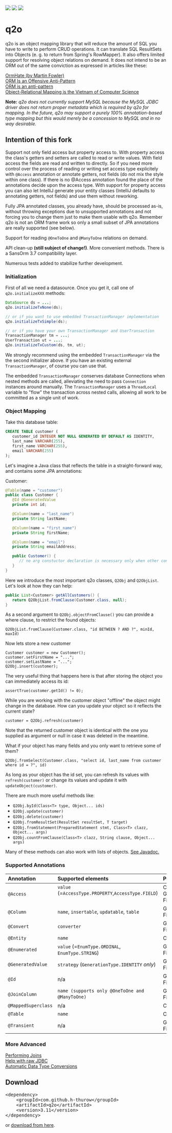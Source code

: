 [![][license img]][license]
[![][Maven Central img]][Maven Central]
[![][Javadocs img]][Javadocs]

# q2o

q2o is an object mapping library that will reduce the amount of SQL you have to write to perform CRUD operations. It can translate SQL ResultSets into Objects (e. g. to return from Spring's RowMapper). It also offers limited support for resolving object relations on demand. It does not intend to be an ORM out of the same conviction as expressed in articles like these:

[OrmHate (by Martin Fowler)](https://martinfowler.com/bliki/OrmHate.html)<br>
[ORM Is an Offensive Anti-Pattern](https://dzone.com/articles/orm-offensive-anti-pattern)<br>
[ORM is an anti-pattern](http://seldo.com/weblog/2011/08/11/orm_is_an_antipattern)<br>
[Object-Relational Mapping is the Vietnam of Computer Science](https://blog.codinghorror.com/object-relational-mapping-is-the-vietnam-of-computer-science/)

**Note:** *q2o does not currently support MySQL because the MySQL JDBC driver does not return proper metadata
which is required by q2o for mapping.  In the future, q2o may support a purely 100% annotation-based type
mapping but this would merely be a concession to MySQL and in no way desirable.*

## Intention of this fork

Support not only field access but property access to. With property access the class's getters and setters are called to read or write values. With field access the fields are read and written to directly. So if you need more control over the process of reading or writing set access type explicitely with `@Access` annotation or annotate getters, not fields (do not mix the style within one class). If there is no @Access annotation found the place of the annotations decide upon the access type. With support for property access you can also let IntelliJ generate your entity classes (IntelliJ defaults to annotating getters, not fields) and use them without reworking.

Fully JPA annotated classes, you already have, should be processed as-is, without throwing exceptions due to unsupported annotations and not forcing you to change them just to make them usable with q2o. Remember q2o is not an ORM frame work so only a small subset of JPA annotations are really supported (see below).

Support for reading `@OneToOne` and `@ManyToOne` relations on demand.

API clean-up **(still subject of change!)**. More convenient methods. There is a SansOrm 3.7 compatibility layer.

Numerous tests added to stabilize further development.

### Initialization

First of all we need a datasource. Once you get it, call one of ```q2o.initializeXXX``` methods:
```Java
DataSource ds = ...;
q2o.initializeTxNone(ds);

// or if you want to use embedded TransactionManager implementation
q2o.initializeTxSimple(ds);

// or if you have your own TransactionManager and UserTransaction
TransactionManager tm = ...;
UserTransaction ut = ...;
q2o.initializeTxCustom(ds, tm, ut);
```
We strongly recommend using the embedded ``TransactionManager`` via the the second initializer above.  If you have an existing external ``TransactionManager``, of course you can use that.

The embedded ``TransactionManager`` conserves database Connections when nested methods are called, alleviating the need to pass ``Connection`` instances around manually. The ``TransactionManager`` uses a ``ThreadLocal`` variable to "flow" the transaction across nested calls, allowing all work to be committed as a single unit of work.

### Object Mapping

Take this database table:
```SQL
CREATE TABLE customer (
   customer_id INTEGER NOT NULL GENERATED BY DEFAULT AS IDENTITY,
   last_name VARCHAR(255),
   first_name VARCHAR(255),
   email VARCHAR(255)
);
```
Let's imagine a Java class that reflects the table in a straight-forward way, and contains some JPA annotations:

Customer:
```Java
@Table(name = "customer")
public class Customer {
   @Id @GeneratedValue
   private int id;

   @Column(name = "last_name")
   private String lastName;

   @Column(name = "first_name")
   private String firstName;

   @Column(name = "email")
   private String emailAddress;

   public Customer() {
      // no arg constuctor declaration is necessary only when other constructors are declared
   }
}
```
Here we introduce the most important q2o classes, ```Q2Obj``` and ```Q2ObjList```. Let's look at how they can help:
```Java
public List<Customer> getAllCustomers() {
   return Q2ObjList.fromClause(Customer.class, null);
}
```
As a second argument to ```Q2Obj.objectFromClause()``` you can provide a where clause, to restrict the found objects:
```
Q2ObjList.fromClause(Customer.class, "id BETWEEN ? AND ?", minId, maxId)
```

Now lets store a new customer
```
Customer customer = new Customer();
customer.setFirstName = "...";
customer.setLastName = "...";
Q2Obj.insert(customer);
```
The very useful thing that happens here is that after storing the object you can immediately access its id:
```
assertTrue(customer.getId() != 0);
```
While you are working with the customer object "offline" the object might change in the database. How can you update your object so it reflects the current state?
```
customer = Q2Obj.refresh(customer)
```
Note that the returned customer object is identical with the one you supplied as argument or null in case it was deleted in the meantime.

What if your object has many fields and you only want to retrieve some of them?
```
Q2Obj.fromSelect(Customer.class, "select id, last_name from customer where id = ?", id)
```
As long as your object has the id set, you can refresh its values with ```refresh(customer)``` or change its values and update it with ```updateObject(customer)```.

There are much more useful methods like:

* ```Q2Obj.byId(Class<T> type, Object... ids)```
* ```Q2Obj.update(customer)```
* ```Q2Obj.delete(customer)```
* ```Q2Obj.fromResultSet(ResultSet resultSet, T target)```
* ```Q2Obj.fromStatement(PreparedStatement stmt, Class<T> clazz, Object... args)```
* ```Q2Obj.countFromClause(Class<T> clazz, String clause, Object... args)```

Many of these methods can also work with lists of objects. [See Javadoc.](http://javadoc.io/page/com.github.h-thurow/q2o/latest/com/zaxxer/q2o/Q2ObjList.html)

### Supported Annotations

| Annotation            | Supported elements                                     | Position               |
|:--------------------- |:-------------------------------------------------------|:-----------------------|
| ``@Access``           | ``value`` (=``AccessType.PROPERTY``,``AccessType.FIELD``)           | Classes, Getters, Fields |
| ``@Column``           | ``name``, ``insertable``, ``updatable``, ``table``     | Getters, Fields |
| ``@Convert``          | ``converter``                                          | Getters, Fields |
| ``@Entity``          | ``name``                                                | Classes           |
| ``@Enumerated``       | ``value`` (=``EnumType.ORDINAL``, ``EnumType.STRING``) | Getters, Fields |
| ``@GeneratedValue``   | ``strategy`` (``GenerationType.IDENTITY`` _only_)      | Getters, Fields |
| ``@Id``               | n/a                                                    | Getters, Fields |
| ``@JoinColumn``       | ``name (supports only @OneToOne and @ManyToOne)``      | Getters, Fields |
| ``@MappedSuperclass`` | n/a                                                    | Classes           |
| ``@Table``            | ``name``                                               | Classes           |
| ``@Transient``        | n/a                                                    | Getters, Fields |


### More Advanced

[Performing Joins](https://github.com/h-thurow/q2o/wiki/Performing-Joins)<br>
[Help with raw JDBC](https://github.com/h-thurow/q2o/wiki/SqlClosure)<br>
[Automatic Data Type Conversions](https://github.com/h-thurow/q2o/wiki/Automatic-Data-Type-Conversions)

## Download

<pre>
&lt;dependency>
    &lt;groupId>com.github.h-thurow&lt;/groupId>
    &lt;artifactId>q2o&lt;/artifactId>
    &lt;version>3.11&lt;/version>
&lt;/dependency>
</pre>
or <a href=http://search.maven.org/#search%7Cgav%7C1%7Cg%3A%22com.github.h-thurow%22%20AND%20a%3A%22q2o%22>download from here</a>.


[license]:LICENSE
[license img]:https://img.shields.io/badge/license-Apache%202-blue.svg
   
[Maven Central]:https://maven-badges.herokuapp.com/maven-central/com.github.h-thurow/q2o
[Maven Central img]:https://maven-badges.herokuapp.com/maven-central/com.github.h-thurow/q2o/badge.svg
   
[Javadocs]:http://javadoc.io/doc/com.github.h-thurow/q2o
[Javadocs img]:http://javadoc.io/badge/com.github.h-thurow/q2o.svg
